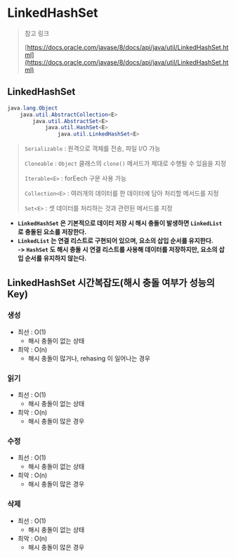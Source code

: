 # LinkedHashSet

> 참고 링크&#x20;
>
> [https://docs.oracle.com/javase/8/docs/api/java/util/LinkedHashSet.html](https://docs.oracle.com/javase/8/docs/api/java/util/LinkedHashSet.html)

## LinkedHashSet

```java
java.lang.Object
    java.util.AbstractCollection<E>
        java.util.AbstractSet<E>
            java.util.HashSet<E>
                java.util.LinkedHashSet<E>
```

> `Serializable` : 원격으로 객체를 전송, 파일 I/O 가능
>
> `Cloneable` : `Object` 클래스의 `clone()` 메서드가 제대로 수행될 수 있음을 지정
>
> `Iterable<E>` : forEech 구문 사용 가능
>
> `Collection<E>` : 여러개의 데이터를 한 데이터에 담아 처리할 메서드를 지정
>
> `Set<E>` : 셋 데이터를 처리하는 것과 관련된 메서드를 지정

* **`LinkedHashSet` 은 기본적으로 데이터 저장 시 해시 충돌이 발생하면 `LinkedList` 로 충돌된 요소를 저장한다.**&#x20;
* **`LinkedList` 는 연결 리스트로 구현되어 있으며, 요소의 삽입 순서를 유지한다.** \
  **-> `HashSet` 도 해시 충돌 시 연결 리스트를 사용해 데이터를 저장하지만, 요소의 삽입 순서를 유지하지 않는다.**&#x20;

## LinkedHashSet 시간복잡도(해시 충돌 여부가 성능의 Key)&#x20;

### 생성&#x20;

* 최선 : O(1)
  * 해시 충돌이 없는 상태
* 최악 : O(n)&#x20;
  * 해시 충돌이 많거나, rehasing 이 일어나는 경우&#x20;

### 읽기

* 최선 : O(1)
  * 해시 충돌이 없는 상태
* 최악 : O(n)&#x20;
  * 해시 충돌이 많은 경우&#x20;

### 수정

* 최선 : O(1)
  * 해시 충돌이 없는 상태
* 최악 : O(n)&#x20;
  * 해시 충돌이 많은 경우&#x20;

### 삭제&#x20;

* 최선 : O(1)
  * 해시 충돌이 없는 상태
* 최악 : O(n)&#x20;
  * 해시 충돌이 많은 경우
